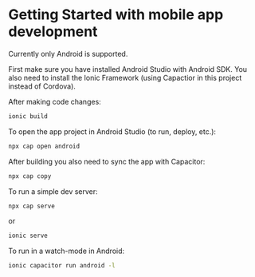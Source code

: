 # Getting Started with mobile app development

Currently only Android is supported.

First make sure you have installed Android Studio with Android SDK. You also need to
install the Ionic Framework (using Capactior in this project instead of Cordova).

After making code changes:
```bash
ionic build
```

To open the app project in Android Studio (to run, deploy, etc.):
```bash
npx cap open android
```

After building you also need to sync the app with Capacitor:
```bash
npx cap copy
```

To run a simple dev server:
```bash
npx cap serve
```
or
```bash
ionic serve
```

To run in a watch-mode in Android:
```bash
ionic capacitor run android -l
```
